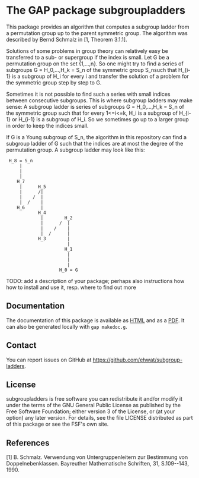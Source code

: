 # The GAP package subgroupladders

This package provides an algorithm that computes a subgroup ladder from a permutation group up to the parent symmetric group.
The algorithm was described by Bernd Schmalz in [1, Theorem 3.1.1].

Solutions of some problems in group theory can relatively easy be transferred to a sub- or supergroup if the index is small.
Let G be a permutation group on the set {1,...,n}.
So one might try to find a series of subgroups G = H_0,...,H_k = S_n of the symmetric group S_nsuch that H_{i-1} is a subgroup of H_i for every i and transfer the solution of a problem for the symmetric group step by step to G.

Sometimes it is not possible to find such a series with small indices between consecutive subgroups.
This is where subgroup ladders may make sense:
A subgroup ladder is series of subgroups G = H_0,...,H_k = S_n of the symmetric group such that for every 1<=i<=k, H_i is a subgroup of H_{i-1} or H_{i-1} is a subgroup of H_i.
So we sometimes go up to a larger group in order to keep the indices small.

If G is a Young subgroup of S_n, the algorithm in this repository can find a subgroup ladder of G such that the indices are at most the degree of the permutation group.
A subgroup ladder may look like this:

```text
 H_8 = S_n
     |
     |
     |
    H_7
     |      H_5
     |      /|
     |    /  |
     |  /    |
    H_6      |
            H_4
             |        H_2
             |      /  |
             |    /    |
             |  /      |
            H_3        |
                       |
                      H_1
                       |
                       |
                       |
                    H_0 = G
```


TODO: add a description of your package; perhaps also instructions how how to
install and use it, resp. where to find out more

## Documentation

The documentation of this package is available as [HTML](https://hrnz.li/subgroupladders) and as a [PDF](https://hrnz.li/subgroupladders/manual.pdf).
It can also be generated locally with `gap makedoc.g`.

## Contact

You can report issues on GitHub at <https://github.com/ehwat/subgroup-ladders>.


## License

subgroupladders is free software you can redistribute it and/or modify it under
the terms of the GNU General Public License as published by the Free Software
Foundation; either version 3 of the License, or (at your option) any later
version. For details, see the file LICENSE distributed as part of this package
or see the FSF's own site.

## References

[1] B. Schmalz. Verwendung von Untergruppenleitern zur Bestimmung von Doppelnebenklassen. Bayreuther Mathematische Schriften, 31, S.109--143, 1990.
